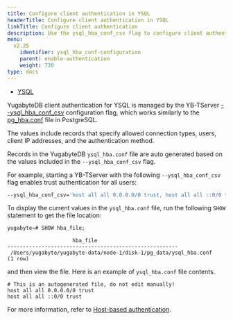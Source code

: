 ```yaml
---
title: Configure client authentication in YSQL
headerTitle: Configure client authentication in YSQL
linkTitle: Configure client authentication
description: Use the ysql_hba_conf_csv flag to configure client authentication in YSQL.
menu:
  v2.25
    identifier: ysql_hba_conf-configuration
    parent: enable-authentication
    weight: 730
type: docs
---
```


<ul class="nav nav-tabs-alt nav-tabs-yb">
  <li >
    <a href="../ysql_hba_conf-configuration/" class="nav-link active">
      <i class="icon-postgres" aria-hidden="true"></i>
      YSQL
    </a>
  </li>
</ul>

YugabyteDB client authentication for YSQL is managed by the YB-TServer [--ysql_hba_conf_csv](../../../reference/configuration/yb-tserver/#ysql-hba-conf-csv) configuration flag, which works similarly to the [pg_hba.conf](https://www.postgresql.org/docs/15/auth-pg-hba-conf.html) file in PostgreSQL.

The values include records that specify allowed connection types, users, client IP addresses, and the authentication method.

Records in the YugabyteDB `ysql_hba.conf` file are auto generated based on the values included in the `--ysql_hba_conf_csv` flag.

For example, starting a YB-TServer with the following `--ysql_hba_conf_csv` flag enables trust authentication for all users:

```sh
--ysql_hba_conf_csv='host all all 0.0.0.0/0 trust, host all all ::0/0 trust'
```

To display the current values in the `ysql_hba.conf` file, run the following `SHOW` statement to get the file location:

```sql
yugabyte=# SHOW hba_file;
```

```output
                     hba_file
-------------------------------------------------------
 /Users/yugabyte/yugabyte-data/node-1/disk-1/pg_data/ysql_hba.conf
(1 row)
```

and then view the file. Here is an example of `ysql_hba.conf` file contents.

```output
# This is an autogenerated file, do not edit manually!
host all all 0.0.0.0/0 trust
host all all ::0/0 trust
```

For more information, refer to [Host-based authentication](../../authentication/host-based-authentication).
